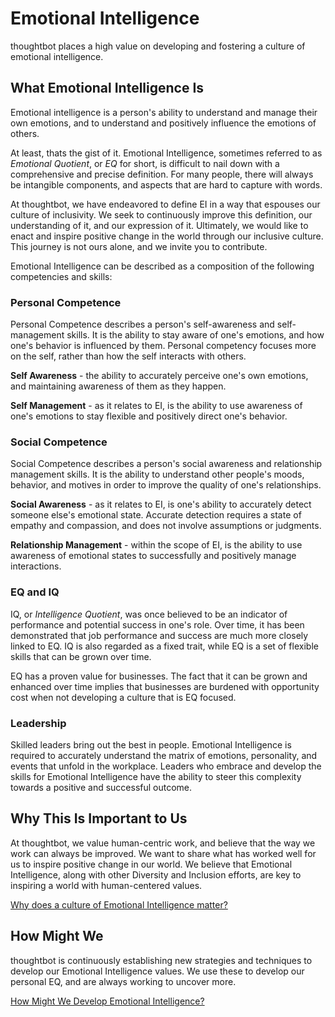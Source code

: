 # Emotional Intelligence

thoughtbot places a high value on developing and fostering a culture of
emotional intelligence.

## What Emotional Intelligence Is

Emotional intelligence is a person's ability to understand and manage their own emotions, and to understand and positively influence the emotions of others.

At least, thats the gist of it. Emotional Intelligence, sometimes referred to
as _Emotional Quotient_, or _EQ_ for short, is difficult to nail down with a comprehensive and precise definition. For many people, there will always be intangible components, and aspects that are hard to capture with words.

At thoughtbot, we have endeavored to define EI in a way that espouses our culture of inclusivity. We seek to continuously improve this definition, our understanding of it, and our expression of it. Ultimately, we would like to  enact and inspire positive change in the world through our inclusive culture. This journey is not ours alone, and we invite you to contribute.

Emotional Intelligence can be described as a composition of the following competencies and skills:

### Personal Competence

Personal Competence describes a person's self-awareness and self-management skills. It is the ability to stay aware of one's emotions, and how one's behavior is influenced by them. Personal competency focuses more on the self, rather than how the self interacts with others.

**Self Awareness** - the ability to accurately perceive one's own emotions, and maintaining awareness of them as they happen.

**Self Management** - as it relates to EI, is the ability to use awareness of one's emotions to stay flexible and positively direct one's behavior.

### Social Competence

Social Competence describes a person's social awareness and relationship management skills. It is the ability to understand other people's moods, behavior, and motives in order to improve the quality of one's relationships.

**Social Awareness** - as it relates to EI, is one's ability to accurately detect someone else's emotional state. Accurate detection requires a state of empathy and compassion, and does not involve assumptions or judgments.

**Relationship Management** - within the scope of EI, is the ability to use awareness of emotional states to successfully and positively manage interactions.

### EQ and IQ

IQ, or _Intelligence Quotient_, was once believed to be an indicator of performance and potential success in one's role. Over time, it has been demonstrated that job performance and success are much more closely linked to EQ. IQ is also regarded as a fixed trait, while EQ is a set of flexible skills that can be grown over time.

EQ has a proven value for businesses. The fact that it can be grown and enhanced over time implies that businesses are burdened with opportunity cost when not developing a culture that is EQ focused.

### Leadership

Skilled leaders bring out the best in people. Emotional Intelligence is required to accurately understand the matrix of emotions, personality, and events that unfold in the workplace. Leaders who embrace and develop the skills for Emotional Intelligence have the ability to steer this complexity towards a positive and successful outcome.

## Why This Is Important to Us

At thoughtbot, we value human-centric work, and believe that the way we work can always be improved. We want to share what has worked well for us to inspire positive change in our world. We believe that Emotional Intelligence, along with other Diversity and Inclusion efforts, are key to inspiring a world with human-centered values.

[Why does a culture of Emotional Intelligence matter?](why_emotional_intelligence_culture_matters.md)

## How Might We

thoughtbot is continuously establishing new strategies and techniques to develop our Emotional Intelligence values. We use these to develop our personal EQ, and are always working to uncover more.

[How Might We Develop Emotional Intelligence?](how_might_we_develop_emotional_intelligence.md)
